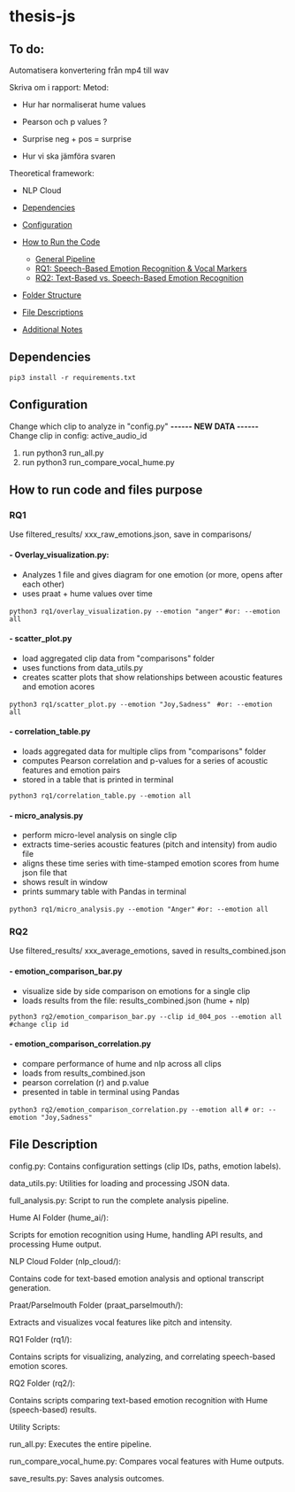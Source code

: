 # thesis-js

## To do: 

Automatisera konvertering från mp4 till wav 

Skriva om i rapport: 
Metod:
- Hur har normaliserat hume values 

- Pearson och p values ? 

- Surprise neg + pos = surprise 

- Hur vi ska jämföra svaren 

Theoretical framework: 
- NLP Cloud 

- [Dependencies](#dependencies)
- [Configuration](#configuration)
- [How to Run the Code](#how-to-run-the-code)
  - [General Pipeline](#general-pipeline)
  - [RQ1: Speech-Based Emotion Recognition & Vocal Markers](#rq1)
  - [RQ2: Text-Based vs. Speech-Based Emotion Recognition](#rq2)
- [Folder Structure](#folder-structure)
- [File Descriptions](#file-descriptions)
- [Additional Notes](#additional-notes)


## Dependencies 
```pip3 install -r requirements.txt ```

## Configuration 
Change which clip to analyze in "config.py" 
**------ NEW DATA ------**
Change clip in config: active_audio_id 
1. run python3 run_all.py
2. run python3 run_compare_vocal_hume.py 

## How to run code and files purpose 
### RQ1 
Use filtered_results/ xxx_raw_emotions.json, save in comparisons/
#### - Overlay_visualization.py: 
- Analyzes 1 file and gives diagram for one emotion (or more, opens after each other) 
- uses praat + hume values over time 

```python3 rq1/overlay_visualization.py --emotion "anger"```
```#or: --emotion all```

#### - scatter_plot.py 
- load aggregated clip data from "comparisons" folder 
- uses functions from data_utils.py 
- creates scatter plots that show relationships between acoustic features and emotion acores 

```python3 rq1/scatter_plot.py --emotion "Joy,Sadness" ```
```#or: --emotion all```

#### - correlation_table.py
- loads aggregated data for multiple clips from "comparisons" folder 
- computes Pearson correlation and p-values for a series of acoustic features and emotion pairs 
- stored in a table that is printed in terminal 

```python3 rq1/correlation_table.py --emotion all```

#### - micro_analysis.py
- perform micro-level analysis on single clip 
- extracts time-series acoustic features (pitch and intensity) from audio file 
- aligns these time series with time-stamped emotion scores from hume json file that 
- shows result in window 
- prints summary table with Pandas in terminal 

```python3 rq1/micro_analysis.py --emotion "Anger"```
```#or: --emotion all```

### RQ2
Use filtered_results/ xxx_average_emotions, saved in results_combined.json  
#### - emotion_comparison_bar.py 
- visualize side by side comparison on emotions for a single clip 
- loads results from the file: results_combined.json (hume + nlp)

`python3 rq2/emotion_comparison_bar.py --clip id_004_pos --emotion all`
`#change clip id`

#### - emotion_comparison_correlation.py 
- compare performance of hume and nlp across all clips 
- loads from results_combined.json 
- pearson correlation (r) and p.value 
- presented in table in terminal using Pandas 

```python3 rq2/emotion_comparison_correlation.py --emotion all```
``` # or: --emotion "Joy,Sadness" ```


## File Description 
config.py: Contains configuration settings (clip IDs, paths, emotion labels).

data_utils.py: Utilities for loading and processing JSON data.

full_analysis.py: Script to run the complete analysis pipeline.

Hume AI Folder (hume_ai/):

Scripts for emotion recognition using Hume, handling API results, and processing Hume output.

NLP Cloud Folder (nlp_cloud/):

Contains code for text-based emotion analysis and optional transcript generation.

Praat/Parselmouth Folder (praat_parselmouth/):

Extracts and visualizes vocal features like pitch and intensity.

RQ1 Folder (rq1/):

Contains scripts for visualizing, analyzing, and correlating speech-based emotion scores.

RQ2 Folder (rq2/):

Contains scripts comparing text-based emotion recognition with Hume (speech-based) results.

Utility Scripts:

run_all.py: Executes the entire pipeline.

run_compare_vocal_hume.py: Compares vocal features with Hume outputs.

save_results.py: Saves analysis outcomes.